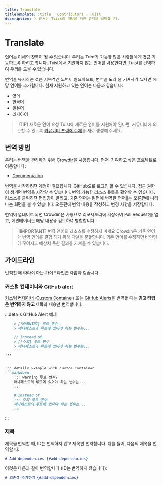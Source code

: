 ```yaml
---
title: Translate
titleTemplate: :title · Contributors · Tuist
description: 이 문서는 Tuist의 개발을 위한 원칙을 설명합니다.
---
```


# Translate

언어는 이해의 장벽이 될 수 있습니다. 우리는 Tuist가 가능한 많은 사람들에게 접근 가능하도록 하려고 합니다. Tuist에서 지원하지 않는 언어를 사용한다면, Tuist를 번역하여 우리를 도울 수 있습니다.

번역을 유지하는 것은 지속적인 노력이 필요하므로, 번역을 도와 줄 기여자가 있다면 해당 언어를 추가합니다. 현재 지원하고 있는 언어는 다음과 같습니다:

- 영어
- 한국어
- 일본어
- 러시아어

> [!TIP] 새로운 언어 요청
> Tuist에 새로운 언어를 지원해야 된다면, 커뮤니티에 의논할 수 있도록 [커뮤니티 포럼에 주제](https://community.tuist.io/c/general/4)를 새로 생성해 주세요.

## 번역 방법

우리는 번역을 관리하기 위해 [Crowdin](https://crowdin.com/)을 사용합니다. 먼저, 기여하고 싶은 프로젝트로 이동합니다:

- [Documentation](https://crowdin.com/project/tuist-documentation)

번역을 시작하려면 계정이 필요합니다. GitHub으로 로그인 할 수 있습니다. 접근 권한이 생기면 번역을 시작할 수 있습니다. 번역 가능한 리소스 목록을 확인할 수 있습니다. 리소스를 클릭하면 편집창이 열리고, 기존 언어는 왼편에 번역한 언어는 오른편에 나타나는 화면을 볼 수 있습니다. 오른편에 번역 내용을 작성하고 변경 사항을 저장합니다.

번역이 업데이트 되면 Crowdin은 자동으로 리포지토리에 저장하여 Pull Request를 열고, 메인테이너는 해당 내용을 검토하여 병합합니다.

> [!IMPORTANT] 번역 언어의 리소스를 수정하지 마세요
> Crowdin은 기존 언어와 번역 언어를 결합 하기 위해 파일을 분할합니다. 기존 언어를 수정하면 바인딩이 끊어지고 예상치 못한 결과를 가져올 수 있습니다.

## 가이드라인

번역할 때 따라야 하는 가이드라인은 다음과 같습니다.

### 커스텀 컨테이너와 GitHub alert

[커스텀 컨테이너 (Custom Container)](https://vitepress.dev/guide/markdown#custom-containers) 또는 [GitHub Alerts](https://docs.github.com/en/get-started/writing-on-github/getting-started-with-writing-and-formatting-on-github/basic-writing-and-formatting-syntax#alerts)을 번역할 때는 **경고 타입은 번역하지 않고** 제목과 내용만 번역합니다.

:::details GitHub Alert 예제

````markdown
    > [!WARNING] 루트 변수
    > 매니페스트의 루트에 있어야 하는 변수는...

    // Instead of
    > [!주의] 루트 변수
    > 매니페스트의 루트에 있어야 하는 변수는...
    ```
:::


::: details Example with custom container
```markdown
    ::: warning 루트 변수\
    매니페스트의 루트에 있어야 하는 변수는...
    :::

    # Instead of
    ::: 주의 루트 변수\
    매니페스트의 루트에 있어야 하는 변수는...
    :::
````

:::

### 제목

제목을 번역할 때, ID는 번역하지 않고 제목만 번역합니다. 예를 들어, 다음의 제목을 번역할 때:

```markdown
# Add dependencies {#add-dependencies}
```

이것은 다음과 같이 번역합니다 (ID는 번역하지 않습니다):

```markdown
# 의존성 추가하기 {#add-dependencies}
```
